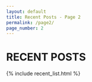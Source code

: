 ```yaml
---
layout: default
title: Recent Posts - Page 2
permalink: /page2/
page_number: 2
---
```


# RECENT POSTS

{% include recent_list.html %}
